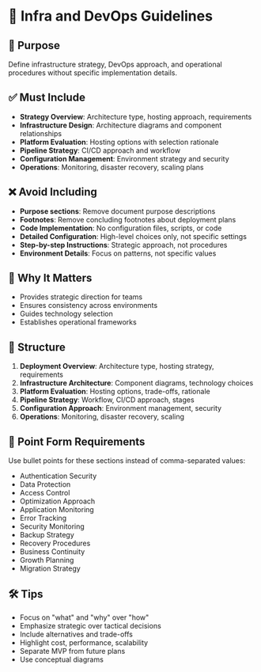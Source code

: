 # 📘 Infra and DevOps Guidelines 

## 🧭 Purpose
Define infrastructure strategy, DevOps approach, and operational procedures without specific implementation details.

## ✅ Must Include
- **Strategy Overview**: Architecture type, hosting approach, requirements
- **Infrastructure Design**: Architecture diagrams and component relationships
- **Platform Evaluation**: Hosting options with selection rationale
- **Pipeline Strategy**: CI/CD approach and workflow
- **Configuration Management**: Environment strategy and security
- **Operations**: Monitoring, disaster recovery, scaling plans

## ❌ Avoid Including
- **Purpose sections**: Remove document purpose descriptions
- **Footnotes**: Remove concluding footnotes about deployment plans
- **Code Implementation**: No configuration files, scripts, or code
- **Detailed Configuration**: High-level choices only, not specific settings
- **Step-by-step Instructions**: Strategic approach, not procedures
- **Environment Details**: Focus on patterns, not specific values

## 🤔 Why It Matters
- Provides strategic direction for teams
- Ensures consistency across environments
- Guides technology selection
- Establishes operational frameworks

## 📐 Structure
1. **Deployment Overview**: Architecture type, hosting strategy, requirements
2. **Infrastructure Architecture**: Component diagrams, technology choices
3. **Platform Evaluation**: Hosting options, trade-offs, rationale
4. **Pipeline Strategy**: Workflow, CI/CD approach, stages
5. **Configuration Approach**: Environment management, security
6. **Operations**: Monitoring, disaster recovery, scaling

## 📝 Point Form Requirements
Use bullet points for these sections instead of comma-separated values:
- Authentication Security
- Data Protection
- Access Control
- Optimization Approach
- Application Monitoring
- Error Tracking
- Security Monitoring
- Backup Strategy
- Recovery Procedures
- Business Continuity
- Growth Planning
- Migration Strategy

## 🛠 Tips
- Focus on "what" and "why" over "how"
- Emphasize strategic over tactical decisions
- Include alternatives and trade-offs
- Highlight cost, performance, scalability
- Separate MVP from future plans
- Use conceptual diagrams
